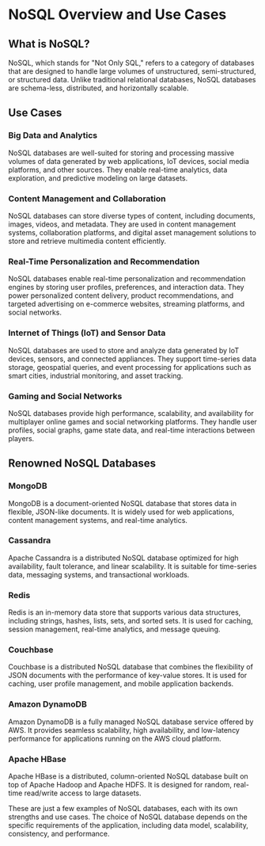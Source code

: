 # NoSQL Overview and Use Cases

## What is NoSQL?

NoSQL, which stands for "Not Only SQL," refers to a category of databases that are designed to handle large volumes of unstructured, semi-structured, or structured data. Unlike traditional relational databases, NoSQL databases are schema-less, distributed, and horizontally scalable.

## Use Cases

### Big Data and Analytics

NoSQL databases are well-suited for storing and processing massive volumes of data generated by web applications, IoT devices, social media platforms, and other sources. They enable real-time analytics, data exploration, and predictive modeling on large datasets.

### Content Management and Collaboration

NoSQL databases can store diverse types of content, including documents, images, videos, and metadata. They are used in content management systems, collaboration platforms, and digital asset management solutions to store and retrieve multimedia content efficiently.

### Real-Time Personalization and Recommendation

NoSQL databases enable real-time personalization and recommendation engines by storing user profiles, preferences, and interaction data. They power personalized content delivery, product recommendations, and targeted advertising on e-commerce websites, streaming platforms, and social networks.

### Internet of Things (IoT) and Sensor Data

NoSQL databases are used to store and analyze data generated by IoT devices, sensors, and connected appliances. They support time-series data storage, geospatial queries, and event processing for applications such as smart cities, industrial monitoring, and asset tracking.

### Gaming and Social Networks

NoSQL databases provide high performance, scalability, and availability for multiplayer online games and social networking platforms. They handle user profiles, social graphs, game state data, and real-time interactions between players.

## Renowned NoSQL Databases

### MongoDB

MongoDB is a document-oriented NoSQL database that stores data in flexible, JSON-like documents. It is widely used for web applications, content management systems, and real-time analytics.

### Cassandra

Apache Cassandra is a distributed NoSQL database optimized for high availability, fault tolerance, and linear scalability. It is suitable for time-series data, messaging systems, and transactional workloads.

### Redis

Redis is an in-memory data store that supports various data structures, including strings, hashes, lists, sets, and sorted sets. It is used for caching, session management, real-time analytics, and message queuing.

### Couchbase

Couchbase is a distributed NoSQL database that combines the flexibility of JSON documents with the performance of key-value stores. It is used for caching, user profile management, and mobile application backends.

### Amazon DynamoDB

Amazon DynamoDB is a fully managed NoSQL database service offered by AWS. It provides seamless scalability, high availability, and low-latency performance for applications running on the AWS cloud platform.

### Apache HBase

Apache HBase is a distributed, column-oriented NoSQL database built on top of Apache Hadoop and Apache HDFS. It is designed for random, real-time read/write access to large datasets.

These are just a few examples of NoSQL databases, each with its own strengths and use cases. The choice of NoSQL database depends on the specific requirements of the application, including data model, scalability, consistency, and performance.
